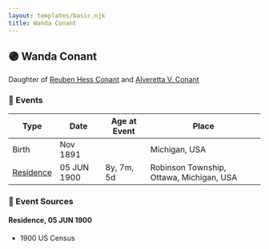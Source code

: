 ```yaml
---
layout: templates/basic.njk
title: Wanda Conant
---
```

## 🟣 Wanda Conant

Daughter of [Reuben Hess Conant](/people/3/37326838) and [Alveretta V. Conant](/people/6/60109856)

### 📆 Events

Type | Date | Age at Event | Place
------ | ------ | ------ | ------
Birth | Nov 1891 |  | Michigan, USA
[Residence](#event-event-0) | 05 JUN 1900 | 8y, 7m, 5d | Robinson Township, Ottawa, Michigan, USA

### 📰 Event Sources

#### <a id="event-event-0"></a> Residence, 05 JUN 1900
* 1900 US Census
